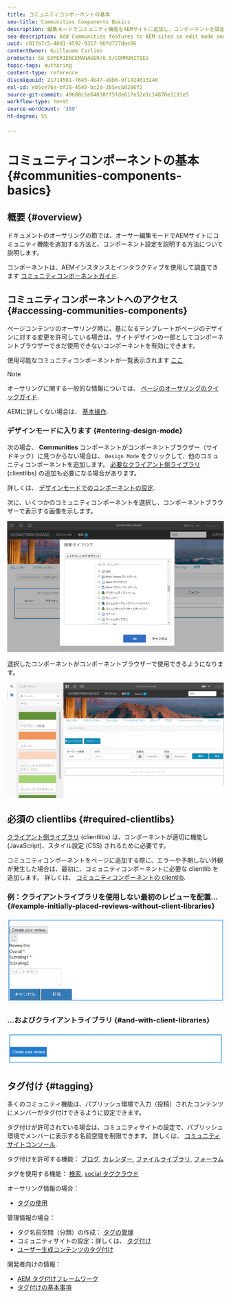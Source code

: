 ```yaml
---
title: コミュニティコンポーネントの基本
seo-title: Communities Components Basics
description: 編集モードでコミュニティ機能をAEMサイトに追加し、コンポーネントを設定する
seo-description: Add Communities features to AEM sites in edit mode and configure components
uuid: c017a7c5-40d1-4592-9317-96fd727dac86
contentOwner: Guillaume Carlino
products: SG_EXPERIENCEMANAGER/6.5/COMMUNITIES
topic-tags: authoring
content-type: reference
discoiquuid: 21714581-7645-4b47-a9b0-9f1424013240
exl-id: eb5ce76a-bf28-4540-bc2d-3b5ecb8286f2
source-git-commit: 49688c1e64038ff5fde617e52e1c14878e3191e5
workflow-type: tm+mt
source-wordcount: '359'
ht-degree: 5%

---
```


# コミュニティコンポーネントの基本 {#communities-components-basics}

## 概要 {#overview}

ドキュメントのオーサリングの節では、オーサー編集モードでAEMサイトにコミュニティ機能を追加する方法と、コンポーネント設定を説明する方法について説明します。

コンポーネントは、AEMインスタンスとインタラクティブを使用して調査できます [コミュニティコンポーネントガイド](components-guide.md).

## コミュニティコンポーネントへのアクセス {#accessing-communities-components}

ページコンテンツのオーサリング時に、基になるテンプレートがページのデザインに対する変更を許可している場合は、サイトデザインの一部としてコンポーネントブラウザーでまだ使用できないコンポーネントを有効にできます。

使用可能なコミュニティコンポーネントが一覧表示されます [ここ](author-communities.md#available-communities-components).

>[!NOTE]
>
>オーサリングに関する一般的な情報については、 [ページのオーサリングのクイックガイド](../../help/sites-authoring/qg-page-authoring.md).
>
>AEMに詳しくない場合は、 [基本操作](../../help/sites-authoring/basic-handling.md).

### デザインモードに入ります {#entering-design-mode}

次の場合、 **Communities** コンポーネントがコンポーネントブラウザー（サイドキック）に見つからない場合は、 `Design Mode` をクリックして、他のコミュニティコンポーネントを追加します。 [必要なクライアント側ライブラリ](#required-clientlibs) (clientlibs) の追加も必要になる場合があります。

詳しくは、 [デザインモードでのコンポーネントの設定](../../help/sites-authoring/default-components-designmode.md).

次に、いくつかのコミュニティコンポーネントを選択し、コンポーネントブラウザーで表示する画像を示します。

![component-design](assets/component-design.png)

選択したコンポーネントがコンポーネントブラウザーで使用できるようになります。

![component-design1](assets/component-design1.png)

## 必須の clientlibs {#required-clientlibs}

[クライアント側ライブラリ](../../help/sites-developing/clientlibs.md) (clientlibs) は、コンポーネントが適切に機能し (JavaScript)、スタイル設定 (CSS) されるために必要です。

コミュニティコンポーネントをページに追加する際に、エラーや予期しない外観が発生した場合は、最初に、コミュニティコンポーネントに必要な clientlib を追加します。 詳しくは、 [コミュニティコンポーネントの clientlib](clientlibs.md).

### 例：クライアントライブラリを使用しない最初のレビューを配置… {#example-initially-placed-reviews-without-client-libraries}

![clientlibs1](assets/clientlibs1.png)

### ...およびクライアントライブラリ {#and-with-client-libraries}

![clientlibs2](assets/clientlibs2.png)

## タグ付け {#tagging}

多くのコミュニティ機能は、パブリッシュ環境で入力（投稿）されたコンテンツにメンバーがタグ付けできるように設定できます。

タグ付けが許可されている場合は、コミュニティサイトの設定で、パブリッシュ環境でメンバーに表示する名前空間を制限できます。 詳しくは、 [コミュニティサイトコンソール](sites-console.md#tagging).

タグ付けを許可する機能： [ブログ](blog-feature.md), [カレンダー](calendar.md), [ファイルライブラリ](file-library.md), [フォーラム](forum.md)

タグを使用する機能： [検索](search.md), [social タグクラウド](tagcloud.md)

オーサリング情報の場合：

* [タグの使用 ](../../help/sites-authoring/tags.md)

管理情報の場合：

* タグ名前空間（分類）の作成： [タグの管理](../../help/sites-administering/tags.md)
* コミュニティサイトの設定：詳しくは、 [タグ付け](sites-console.md#tagging)
* [ユーザー生成コンテンツのタグ付け](../../help/sites-authoring/tags.md)

開発者向けの情報：

* [AEM タグ付けフレームワーク](../../help/sites-developing/framework.md)
* [タグ付けの基本事項](tag.md)
